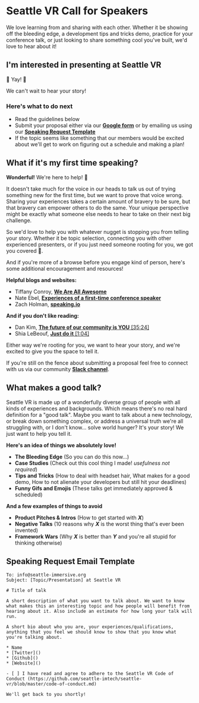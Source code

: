 # Seattle VR Call for Speakers

We love learning from and sharing with each other. Whether it be showing off the bleeding edge, a development tips and tricks demo, practice for your conference talk, or just looking to share something cool you've built, we'd love to hear about it!

## I'm interested in presenting at Seattle VR

🎉 Yay! 🎉

We can't wait to hear your story!

### Here's what to do next
 - Read the guidelines below
 - Submit your proposal either via our **[Google form](https://forms.gle/CXGj5eAaku4CV4PP9)** or by emailing us using our **[Speaking Request Template](#speaking-request-email-template)**
 - If the topic seems like something that our members would be excited about we'll get to work on figuring out a schedule and making a plan!

## What if it's my first time speaking?
**Wonderful!** We're here to help! 🤩

It doesn't take much for the voice in our heads to talk us out of trying something new for the first time, but we want to prove that voice wrong. Sharing your experiences takes a certain amount of bravery to be sure, but that bravery can empower others to do the same. Your unique perspective might be exactly what someone else needs to hear to take on their next big challenge.

So we'd love to help you with whatever nugget is stopping you from telling your story. Whether it be topic selection, connecting you with other experienced presenters, or if you just need someone rooting for you, we got you covered 💜. 

And if you're more of a browse before you engage kind of person, here's some additional encouragement and resources!

**Helpful blogs and websites:**
- Tiffany Conroy, [**We Are All Awesome**](http://weareallaweso.me/for_speakers/)
- Nate Ebel, [**Experiences of a first-time conference speaker**](https://proandroiddev.com/experiences-of-a-first-time-conference-speaker-80810eb3e2ca)
- Zach Holman, [**speaking.io**](https://speaking.io/)

**And if you don't like reading:**
- Dan Kim, [**The future of our community is YOU** [35:24]](https://www.youtube.com/watch?v=NRUmRtCv0co)
- Shia LeBeouf, [**Just do it** [1:04]](https://www.youtube.com/watch?v=ZXsQAXx_ao0)

Either way we're rooting for you, we want to hear your story, and we're excited to give you the space to tell it.

If you're still on the fence about submitting a proposal feel free to connect with us via our community [**Slack channel**](http://bit.ly/SeattleVRSlackSubscribe).

## What makes a good talk?
Seattle VR is made up of a wonderfully diverse group of people with all kinds of experiences and backgrounds. Which means there's no real hard definition for a "good talk". Maybe you want to talk about a new technology, or break down something complex, or address a universal truth we're all struggling with, or I don't know... solve world hunger? It's your story! We just want to help you tell it.

**Here's an idea of things we absolutely love!**
- **The Bleeding Edge** (So you can do this now...)
- **Case Studies** (Check out this cool thing I made! *usefulness not required*)
- **Tips and Tricks** (How to deal with headset hair, What makes for a good demo, How to not alienate your developers but still hit your deadlines)
- **Funny Gifs and Emojis** (These talks get immediately approved & scheduled)

**And a few examples of things to avoid**
- **Product Pitches & Intros** (How to get started with ***X***) 
- **Negative Talks** (10 reasons why ***X*** is the worst thing that's ever been invented)
- **Framework Wars** (Why ***X*** is better than ***Y*** and you're all stupid for thinking otherwise)

## Speaking Request Email Template
```
To: info@seattle-immersive.org
Subject: [Topic/Presentation] at Seattle VR

# Title of talk

A short description of what you want to talk about. We want to know what makes this an interesting topic and how people will benefit from hearing about it. Also include an estimate for how long your talk will run.

A short bio about who you are, your experiences/qualifications, anything that you feel we should know to show that you know what you're talking about.

* Name
* [Twitter]()
* [Github]()
* [Website]()

- [ ] I have read and agree to adhere to the Seattle VR Code of Conduct (https://github.com/seattle-imtech/seattle-vr/blob/master/code-of-conduct.md)

We'll get back to you shortly!
```
